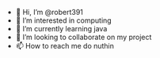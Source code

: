 - 👋 Hi, I’m @robert391
- 👀 I’m interested in computing
- 🌱 I’m currently learning java
- 💞️ I’m looking to collaborate on my project
- 📫 How to reach me do nuthin

<!---
robert391/robert391 is a ✨ special ✨ repository because its `README.md` (this file) appears on your GitHub profile.
You can click the Preview link to take a look at your changes.
--->
